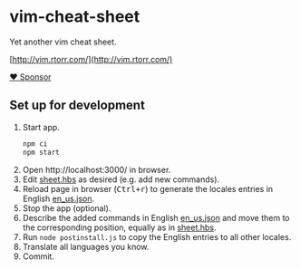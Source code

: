 # vim-cheat-sheet

Yet another vim cheat sheet.

[http://vim.rtorr.com/](http://vim.rtorr.com/)

[:heart: Sponsor](https://github.com/sponsors/rtorr)

## Set up for development

1. Start app.
   ```sh
   npm ci
   npm start
   ```
2. Open http://localhost:3000/ in browser.
3. Edit [sheet.hbs](/views/partials/sheet.hbs) as desired (e.g. add new commands).
4. Reload page in browser (<kbd>Ctrl+r</kbd>) to generate the locales entries in English [en_us.json](/locales/en_us.json).
5. Stop the app (optional).
6. Describe the added commands in English [en_us.json](/locales/en_us.json) and move them to the corresponding position, equally as in [sheet.hbs](/views/partials/sheet.hbs).
7. Run `node postinstall.js` to copy the English entries to all other locales.
8. Translate all languages you know.
9. Commit.
